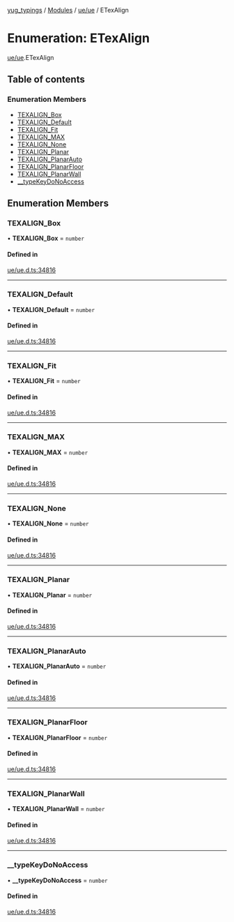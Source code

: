 [yug_typings](../README.md) / [Modules](../modules.md) / [ue/ue](../modules/ue_ue.md) / ETexAlign

# Enumeration: ETexAlign

[ue/ue](../modules/ue_ue.md).ETexAlign

## Table of contents

### Enumeration Members

- [TEXALIGN\_Box](ue_ue.ETexAlign.md#texalign_box)
- [TEXALIGN\_Default](ue_ue.ETexAlign.md#texalign_default)
- [TEXALIGN\_Fit](ue_ue.ETexAlign.md#texalign_fit)
- [TEXALIGN\_MAX](ue_ue.ETexAlign.md#texalign_max)
- [TEXALIGN\_None](ue_ue.ETexAlign.md#texalign_none)
- [TEXALIGN\_Planar](ue_ue.ETexAlign.md#texalign_planar)
- [TEXALIGN\_PlanarAuto](ue_ue.ETexAlign.md#texalign_planarauto)
- [TEXALIGN\_PlanarFloor](ue_ue.ETexAlign.md#texalign_planarfloor)
- [TEXALIGN\_PlanarWall](ue_ue.ETexAlign.md#texalign_planarwall)
- [\_\_typeKeyDoNoAccess](ue_ue.ETexAlign.md#__typekeydonoaccess)

## Enumeration Members

### TEXALIGN\_Box

• **TEXALIGN\_Box** = `number`

#### Defined in

[ue/ue.d.ts:34816](https://github.com/YugMetaverse/yug_typings/blob/b7d9b19/ue/ue.d.ts#L34816)

___

### TEXALIGN\_Default

• **TEXALIGN\_Default** = `number`

#### Defined in

[ue/ue.d.ts:34816](https://github.com/YugMetaverse/yug_typings/blob/b7d9b19/ue/ue.d.ts#L34816)

___

### TEXALIGN\_Fit

• **TEXALIGN\_Fit** = `number`

#### Defined in

[ue/ue.d.ts:34816](https://github.com/YugMetaverse/yug_typings/blob/b7d9b19/ue/ue.d.ts#L34816)

___

### TEXALIGN\_MAX

• **TEXALIGN\_MAX** = `number`

#### Defined in

[ue/ue.d.ts:34816](https://github.com/YugMetaverse/yug_typings/blob/b7d9b19/ue/ue.d.ts#L34816)

___

### TEXALIGN\_None

• **TEXALIGN\_None** = `number`

#### Defined in

[ue/ue.d.ts:34816](https://github.com/YugMetaverse/yug_typings/blob/b7d9b19/ue/ue.d.ts#L34816)

___

### TEXALIGN\_Planar

• **TEXALIGN\_Planar** = `number`

#### Defined in

[ue/ue.d.ts:34816](https://github.com/YugMetaverse/yug_typings/blob/b7d9b19/ue/ue.d.ts#L34816)

___

### TEXALIGN\_PlanarAuto

• **TEXALIGN\_PlanarAuto** = `number`

#### Defined in

[ue/ue.d.ts:34816](https://github.com/YugMetaverse/yug_typings/blob/b7d9b19/ue/ue.d.ts#L34816)

___

### TEXALIGN\_PlanarFloor

• **TEXALIGN\_PlanarFloor** = `number`

#### Defined in

[ue/ue.d.ts:34816](https://github.com/YugMetaverse/yug_typings/blob/b7d9b19/ue/ue.d.ts#L34816)

___

### TEXALIGN\_PlanarWall

• **TEXALIGN\_PlanarWall** = `number`

#### Defined in

[ue/ue.d.ts:34816](https://github.com/YugMetaverse/yug_typings/blob/b7d9b19/ue/ue.d.ts#L34816)

___

### \_\_typeKeyDoNoAccess

• **\_\_typeKeyDoNoAccess** = `number`

#### Defined in

[ue/ue.d.ts:34816](https://github.com/YugMetaverse/yug_typings/blob/b7d9b19/ue/ue.d.ts#L34816)
